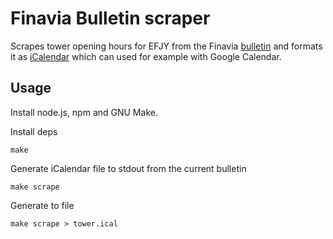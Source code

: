 
# Finavia Bulletin scraper

Scrapes tower opening hours for EFJY from the Finavia [bulletin][b] and formats
it as [iCalendar][ical] which can used for example with Google Calendar.

[b]: https://ais.fi/ais/bulletins/envfra.htm
[ical]: http://en.wikipedia.org/wiki/ICalendar

## Usage

Install node.js, npm and GNU Make.

Install deps

    make

Generate iCalendar file to stdout from the current bulletin

    make scrape

Generate to file

    make scrape > tower.ical

